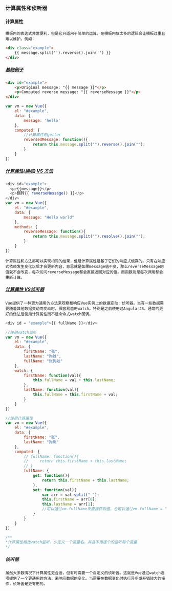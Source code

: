 ### 计算属性和侦听器

#### 计算属性
    模板内的表达式非常便利，但是它只适用于简单的运算。在模板内放太多的逻辑会让模板过重且难以维护。例如：
```html
<div class="example">
    {{ message.split('').reverse().join('') }}
</div>
```

##### [基础例子](./../demo/day02/demo01.html)
```html
<div id="example">
    <p>Original message: "{{ message }}"</p>
    <p>Computed reverse message: "{{ reverseMessage }}"</p>
</div>
```
```js
var vm = new Vue({
    el: "#example",
    data: {
        message: 'hello'
    },
    computed: {
        //计算属性的getter
        reversedMessage: function(){
            return this.message.split("").reverse().join("");
        }
    }
})
```
##### [计算属性(换成) VS 方法](./../demo/day02/demo02.html)
```js
<div id="example">
  <p>{{message}}</p>
  <p>翻转{{ reverseMessage() }}</p>
</div>
var vm = new Vue({
    el: "#example",
    data: {
        message: "Hello world"
    },
    methods: {
        reverseMessage: function(){
            return this.message.split("").resolve().join("");
        }
    }
})
```
    计算属性和方法都可以实现相同的结果，但是计算属性是基于它们的响应式缓存的。只有在响应式依赖发生变化以后才会更新内容，意思就是如果message值不变，那么reverseMessage的值就不会改变，每次访问reverseMessage都会直接返回对应的值。而函数则是每次调用都会重新计算。

##### [计算属性 VS侦听器](./../demo/day02/demo03.html)
    Vue提供了一种更为通用的方法来观察和响应Vue实例上的数据变动：侦听器。当有一些数据需要随着其他数据变动而变动时，很容易滥用watch。特别是之前使用过AngularJS。通常的更好的做法是使用计算属性而不是命令式watch回调。
```js
<div id = "example">{{ fullName }}</div>

//使用watch监听
var vm = new Vue({
    el: "#example",
    data: {
        firstName: "张",
        lastName: "狗娃",
        fullName: "张狗娃"
    },
    watch: {
        firstName: function(val){
            this.fullName = val + this.lastName;
        },
        lastName: function(val){
            this.fullName = this.firstName + val;
        }
    }
})

//使用计算属性
var vm = new Vue({
    el: "#example",
    data: {
        firstName: "张",
        lastName: "狗剩"
    },
    computed: {
        // fullName: function(){
        //     return this.firstName + this.lastName;
        // }
        fullName: {
            get: function(){
                return this.firstName + this.lastName;
            },
            set: function(val){
                var arr = val.split(" ");
                this.firstName = arr[0];
                this.lastName = arr[1];
                //可以通过vm.fullName来直接获取值，也可以通过vm.fullName = "李 二狗"，来直接修改名字
            }
        }
    }
})

/**
*计算属性相比watch监听，少定义一个变量名。并且不用逐个的监听每个变量
*/
```

##### 侦听器
    虽然大多数情况下计算属性更合适，但有时需要一个自定义的侦听器。这就是Vue通过watch选项提供了一个更通用的方法，来响应数据的变化。当需要在数据变化时执行异步或开销较大的操作，侦听器是更有用的。
